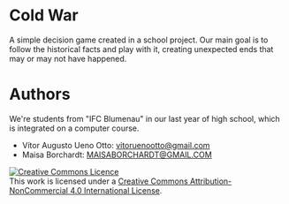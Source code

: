 # Cold War
A simple decision game created in a school project. Our main goal is to follow the historical facts and play with it, creating unexpected ends that may or may not have happened.

# Authors
We're students from "IFC Blumenau" in our last year of high school, which is integrated on a computer course. 

* Vítor Augusto Ueno Otto: [vitoruenootto@gmail.com](vitoruenootto@gmail.com)
* Maisa Borchardt: [MAISABORCHARDT@GMAIL.COM](MAISABORCHARDT@GMAIL.COM)

<a rel="license" href="http://creativecommons.org/licenses/by-nc/4.0/"><img alt="Creative Commons Licence" style="border-width:0" src="https://i.creativecommons.org/l/by-nc/4.0/88x31.png" /></a><br />This work is licensed under a <a rel="license" href="http://creativecommons.org/licenses/by-nc/4.0/">Creative Commons Attribution-NonCommercial 4.0 International License</a>.
